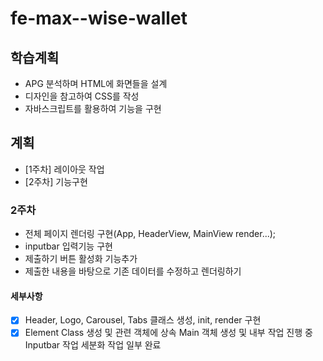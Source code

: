 # fe-max--wise-wallet

## 학습계획
- APG 분석하며 HTML에 화면들을 설계
- 디자인을 참고하여 CSS를 작성
- 자바스크립트를 활용하여 기능을 구현
## 계획
- [1주차] 레이아웃 작업
- [2주차] 기능구현

### 2주차
- 전체 페이지 렌더링 구현(App, HeaderView, MainView render...);
- inputbar 입력기능 구현
- 제출하기 버튼 활성화 기능추가
- 제출한 내용을 바탕으로 기존 데이터를 수정하고 렌더링하기
#### 세부사항
- [x] Header, Logo, Carousel, Tabs 클래스 생성, init, render 구현
- [x] Element Class 생성 및 관련 객체에 상속 Main 객체 생성 및 내부 작업 진행 중 Inputbar 작업 세분화 작업 일부 완료